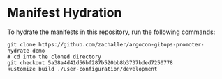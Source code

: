 # Manifest Hydration

To hydrate the manifests in this repository, run the following commands:

```shell
git clone https://github.com/zachaller/argocon-gitops-promoter-hydrate-demo
# cd into the cloned directory
git checkout 5a38a4d41d56bf287b520bb8b3737bded7250778
kustomize build ./user-configuration/development
```
